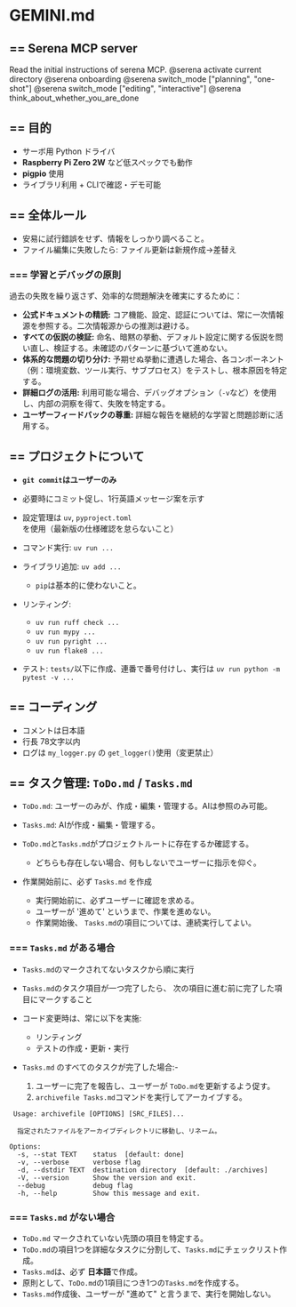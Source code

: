 # GEMINI.md

## == Serena MCP server

Read the initial instructions of serena MCP.
@serena activate current directory
@serena onboarding
@serena switch_mode ["planning", "one-shot"]
@serena switch_mode ["editing", "interactive"]
@serena think_about_whether_you_are_done


## == 目的

- サーボ用 Python ドライバ
- **Raspberry Pi Zero 2W** など低スペックでも動作
- **pigpio** 使用
- ライブラリ利用 + CLIで確認・デモ可能


## == 全体ルール

- 安易に試行錯誤をせず、情報をしっかり調べること。
- ファイル編集に失敗したら: ファイル更新は新規作成→差替え


### === 学習とデバッグの原則

過去の失敗を繰り返さず、効率的な問題解決を確実にするために：

- **公式ドキュメントの精読:** コア機能、設定、認証については、常に一次情報源を参照する。二次情報源からの推測は避ける。
- **すべての仮説の検証:** 命名、暗黙の挙動、デフォルト設定に関する仮説を問い直し、検証する。未確認のパターンに基づいて進めない。
- **体系的な問題の切り分け:** 予期せぬ挙動に遭遇した場合、各コンポーネント（例：環境変数、ツール実行、サブプロセス）をテストし、根本原因を特定する。
- **詳細ログの活用:** 利用可能な場合、デバッグオプション（`-v`など）を使用し、内部の洞察を得て、失敗を特定する。
- **ユーザーフィードバックの尊重:** 詳細な報告を継続的な学習と問題診断に活用する。


## == プロジェクトについて

- **`git commit`はユーザーのみ**
- 必要時にコミット促し、1行英語メッセージ案を示す

- 設定管理は `uv`, `pyproject.toml` を使用（最新版の仕様確認を怠らないこと）
- コマンド実行: `uv run ...`
- ライブラリ追加: `uv add ...`
  - `pip`は基本的に使わないこと。

- リンティング:
  - `uv run ruff check ...`
  - `uv run mypy ...`
  - `uv run pyright ...`
  - `uv run flake8 ...`

- テスト: `tests/`以下に作成、連番で番号付けし、実行は `uv run python -m pytest -v ...`


## == コーディング
- コメントは日本語
- 行長 78文字以内
- ログは `my_logger.py` の `get_logger()`使用（変更禁止）


## == タスク管理: `ToDo.md` / `Tasks.md`

- `ToDo.md`: ユーザーのみが、作成・編集・管理する。AIは参照のみ可能。
- `Tasks.md`: AIが作成・編集・管理する。

- `ToDo.md`と`Tasks.md`がプロジェクトルートに存在するか確認する。
  - どちらも存在しない場合、何もしないでユーザーに指示を仰ぐ。

- 作業開始前に、必ず `Tasks.md` を作成
  - 実行開始前に、必ずユーザーに確認を求める。
  - ユーザーが '進めて' というまで、作業を進めない。
  - 作業開始後、 `Tasks.md`の項目については、連続実行してよい。


### === `Tasks.md` がある場合

- `Tasks.md`のマークされてないタスクから順に実行
- `Tasks.md`のタスク項目が一つ完了したら、
  次の項目に進む前に完了した項目にマークすること

- コード変更時は、常に以下を実施:
  - リンティング
  - テストの作成・更新・実行

- `Tasks.md` のすべてのタスクが完了した場合:- 
  1. ユーザーに完了を報告し、ユーザーが `ToDo.md`を更新するよう促す。
  2. `archivefile Tasks.md`コマンドを実行してアーカイブする。
```
 Usage: archivefile [OPTIONS] [SRC_FILES]...

  指定されたファイルをアーカイブディレクトリに移動し、リネーム。

Options:
  -s, --stat TEXT    status  [default: done]
  -v, --verbose      verbose flag
  -d, --dstdir TEXT  destination directory  [default: ./archives]
  -V, --version      Show the version and exit.
  --debug            debug flag
  -h, --help         Show this message and exit.

```


### === `Tasks.md` がない場合

- `ToDo.md` マークされていない先頭の項目を特定する。
- `ToDo.md`の項目1つを詳細なタスクに分割して、`Tasks.md`にチェックリスト作成。
- `Tasks.md`は、必ず **日本語**で作成。
- 原則として、`ToDo.md`の1項目につき1つの`Tasks.md`を作成する。
- `Tasks.md`作成後、ユーザーが "進めて" と言うまで、実行を開始しない。


